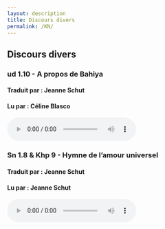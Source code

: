 ```yaml
---
layout: description
title: Discours divers
permalink: /KN/
---
```


## Discours divers

### ud 1.10 - A propos de Bahiya
#### Traduit par : Jeanne Schut
#### Lu par : Céline Blasco

<div class="center">
  <audio
       width="300"
       height="32"
       controls="controls"
       src="https://docs.google.com/uc?export=open&amp;id=1oHnZT7qkwACxzWsLgOv8dpiJgt3VKttD"
       type="audio/mp3">
  </audio>
</div>

### Sn 1.8 & Khp 9 - Hymne de l’amour universel
#### Traduit par : Jeanne Schut
#### Lu par : Jeanne Schut

<div class="center">
  <audio
       width="300"
       height="32"
       controls="controls"
       src="https://docs.google.com/uc?export=open&amp;id=1Z3oop2Ot4c07ErWLw5d7MD__R0wJNZlx"
       type="audio/mp3">
  </audio>
</div>
